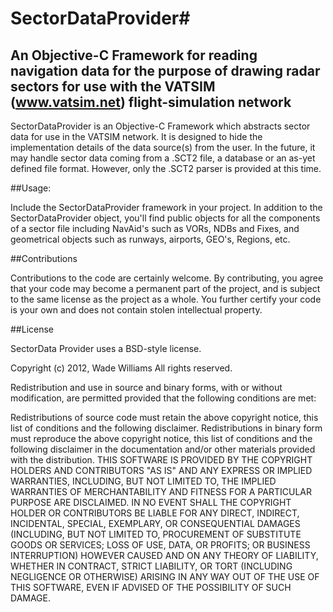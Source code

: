 # SectorDataProvider#
## An Objective-C Framework for reading navigation data for the purpose of drawing radar sectors for use with the VATSIM (www.vatsim.net) flight-simulation network ##

SectorDataProvider is an Objective-C Framework which abstracts sector data for use in the VATSIM network.  It is designed to hide the implementation details of the data source(s) from the user.  In the future, it may handle sector data coming from a .SCT2 file, a database or an as-yet defined file format.  However, only the .SCT2 parser is provided at this time.

##Usage:  

Include the SectorDataProvider framework in your project.  In addition to the SectorDataProvider object, you'll find public objects for all the components of a sector file including NavAid's such as VORs, NDBs and Fixes, and geometrical objects such as runways, airports, GEO's, Regions, etc.

##Contributions

Contributions to the code are certainly welcome.  By contributing, you agree that your code may become a permanent part of the project, and is subject to the same license as the project as a whole.  You further certify your code is your own and does not contain stolen intellectual property.

##License

SectorData Provider uses a BSD-style license.

Copyright (c) 2012, Wade Williams
All rights reserved.

Redistribution and use in source and binary forms, with or without modification, are permitted provided that the following conditions are met:

Redistributions of source code must retain the above copyright notice, this list of conditions and the following disclaimer.
Redistributions in binary form must reproduce the above copyright notice, this list of conditions and the following disclaimer in the documentation and/or other materials provided with the distribution.
THIS SOFTWARE IS PROVIDED BY THE COPYRIGHT HOLDERS AND CONTRIBUTORS "AS IS" AND ANY EXPRESS OR IMPLIED WARRANTIES, INCLUDING, BUT NOT LIMITED TO, THE IMPLIED WARRANTIES OF MERCHANTABILITY AND FITNESS FOR A PARTICULAR PURPOSE ARE DISCLAIMED. IN NO EVENT SHALL THE COPYRIGHT HOLDER OR CONTRIBUTORS BE LIABLE FOR ANY DIRECT, INDIRECT, INCIDENTAL, SPECIAL, EXEMPLARY, OR CONSEQUENTIAL DAMAGES (INCLUDING, BUT NOT LIMITED TO, PROCUREMENT OF SUBSTITUTE GOODS OR SERVICES; LOSS OF USE, DATA, OR PROFITS; OR BUSINESS INTERRUPTION) HOWEVER CAUSED AND ON ANY THEORY OF LIABILITY, WHETHER IN CONTRACT, STRICT LIABILITY, OR TORT (INCLUDING NEGLIGENCE OR OTHERWISE) ARISING IN ANY WAY OUT OF THE USE OF THIS SOFTWARE, EVEN IF ADVISED OF THE POSSIBILITY OF SUCH DAMAGE.